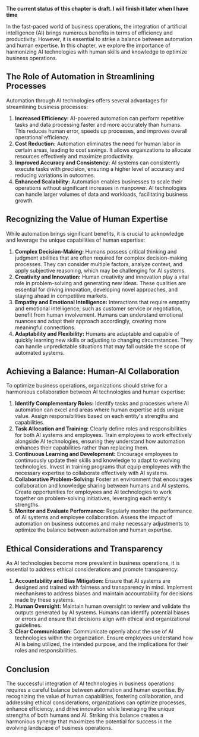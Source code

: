 **The current status of this chapter is draft. I will finish it later when I have time**

In the fast-paced world of business operations, the integration of artificial intelligence (AI) brings numerous benefits in terms of efficiency and productivity. However, it is essential to strike a balance between automation and human expertise. In this chapter, we explore the importance of harmonizing AI technologies with human skills and knowledge to optimize business operations.

The Role of Automation in Streamlining Processes
------------------------------------------------

Automation through AI technologies offers several advantages for streamlining business processes:

1. **Increased Efficiency:** AI-powered automation can perform repetitive tasks and data processing faster and more accurately than humans. This reduces human error, speeds up processes, and improves overall operational efficiency.
2. **Cost Reduction:** Automation eliminates the need for human labor in certain areas, leading to cost savings. It allows organizations to allocate resources effectively and maximize productivity.
3. **Improved Accuracy and Consistency:** AI systems can consistently execute tasks with precision, ensuring a higher level of accuracy and reducing variations in outcomes.
4. **Enhanced Scalability:** Automation enables businesses to scale their operations without significant increases in manpower. AI technologies can handle larger volumes of data and workloads, facilitating business growth.

Recognizing the Value of Human Expertise
----------------------------------------

While automation brings significant benefits, it is crucial to acknowledge and leverage the unique capabilities of human expertise:

1. **Complex Decision-Making:** Humans possess critical thinking and judgment abilities that are often required for complex decision-making processes. They can consider multiple factors, analyze context, and apply subjective reasoning, which may be challenging for AI systems.
2. **Creativity and Innovation:** Human creativity and innovation play a vital role in problem-solving and generating new ideas. These qualities are essential for driving innovation, developing novel approaches, and staying ahead in competitive markets.
3. **Empathy and Emotional Intelligence:** Interactions that require empathy and emotional intelligence, such as customer service or negotiation, benefit from human involvement. Humans can understand emotional nuances and adapt their approach accordingly, creating more meaningful connections.
4. **Adaptability and Flexibility:** Humans are adaptable and capable of quickly learning new skills or adjusting to changing circumstances. They can handle unpredictable situations that may fall outside the scope of automated systems.

Achieving a Balance: Human-AI Collaboration
-------------------------------------------

To optimize business operations, organizations should strive for a harmonious collaboration between AI technologies and human expertise:

1. **Identify Complementary Roles:** Identify tasks and processes where AI automation can excel and areas where human expertise adds unique value. Assign responsibilities based on each entity's strengths and capabilities.
2. **Task Allocation and Training:** Clearly define roles and responsibilities for both AI systems and employees. Train employees to work effectively alongside AI technologies, ensuring they understand how automation enhances their capabilities rather than replacing them.
3. **Continuous Learning and Development:** Encourage employees to continuously update their skills and knowledge to adapt to evolving technologies. Invest in training programs that equip employees with the necessary expertise to collaborate effectively with AI systems.
4. **Collaborative Problem-Solving:** Foster an environment that encourages collaboration and knowledge sharing between humans and AI systems. Create opportunities for employees and AI technologies to work together on problem-solving initiatives, leveraging each entity's strengths.
5. **Monitor and Evaluate Performance:** Regularly monitor the performance of AI systems and employee collaboration. Assess the impact of automation on business outcomes and make necessary adjustments to optimize the balance between automation and human expertise.

Ethical Considerations and Transparency
---------------------------------------

As AI technologies become more prevalent in business operations, it is essential to address ethical considerations and promote transparency:

1. **Accountability and Bias Mitigation:** Ensure that AI systems are designed and trained with fairness and transparency in mind. Implement mechanisms to address biases and maintain accountability for decisions made by these systems.
2. **Human Oversight:** Maintain human oversight to review and validate the outputs generated by AI systems. Humans can identify potential biases or errors and ensure that decisions align with ethical and organizational guidelines.
3. **Clear Communication:** Communicate openly about the use of AI technologies within the organization. Ensure employees understand how AI is being utilized, the intended purpose, and the implications for their roles and responsibilities.

Conclusion
----------

The successful integration of AI technologies in business operations requires a careful balance between automation and human expertise. By recognizing the value of human capabilities, fostering collaboration, and addressing ethical considerations, organizations can optimize processes, enhance efficiency, and drive innovation while leveraging the unique strengths of both humans and AI. Striking this balance creates a harmonious synergy that maximizes the potential for success in the evolving landscape of business operations.
